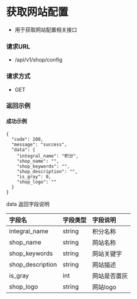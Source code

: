 # 获取网站配置

* 用于获取网站配置相关接口

### 请求URL

* /api/v1/shop/config

### 请求方式
* GET

### 返回示例

#### 成功示例
```
{
  "code": 200,
  "message": "success",
  "data": {
    "integral_name": "积分",
    "shop_name": "",
    "shop_keywords": "",
    "shop_description": "",
    "is_gray": 0,
    "shop_logo": ""
  }
}
```

data 返回字段说明

| 字段名              | 字段类型   | 字段说明   |
|:-----------------|:-------|:-------|
| integral_name    | string | 积分名称   |
| shop_name        | string | 网站名称   |
| shop_keywords    | string | 网站关键字  |
| shop_description | string | 网站描述   |
| is_gray          | int    | 网站是否置灰 |
| shop_logo        | string | 网站logo |
